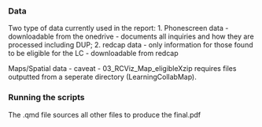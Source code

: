 ### Data ###
Two type of data currently used in the report: 1. Phonescreen data - downloadable from the onedrive - documents all inquiries and how they are processed including DUP; 2. redcap data - only information for those found to be eligible for the LC - downloadable from redcap

Maps/Spatial data - caveat - 03_RCViz_Map_eligibleXzip requires files outputted from a seperate directory (LearningCollabMap).

### Running the scripts ###
The .qmd file sources all other files to produce the final.pdf